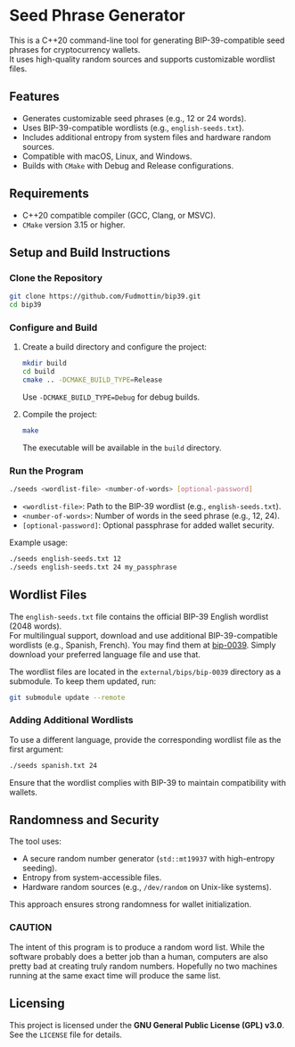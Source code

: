 # Seed Phrase Generator

This is a C++20 command-line tool for generating BIP-39-compatible seed phrases for cryptocurrency wallets.  
It uses high-quality random sources and supports customizable wordlist files.

## Features

- Generates customizable seed phrases (e.g., 12 or 24 words).
- Uses BIP-39-compatible wordlists (e.g., `english-seeds.txt`).
- Includes additional entropy from system files and hardware random sources.
- Compatible with macOS, Linux, and Windows.
- Builds with `CMake` with Debug and Release configurations.

## Requirements

- C++20 compatible compiler (GCC, Clang, or MSVC).
- `CMake` version 3.15 or higher.

## Setup and Build Instructions

### Clone the Repository

```bash
git clone https://github.com/Fudmottin/bip39.git
cd bip39
```

### Configure and Build

1. Create a build directory and configure the project:

    ```bash
    mkdir build
    cd build
    cmake .. -DCMAKE_BUILD_TYPE=Release
    ```

    Use `-DCMAKE_BUILD_TYPE=Debug` for debug builds.

2. Compile the project:

    ```bash
    make
    ```

    The executable will be available in the `build` directory.

### Run the Program

```bash
./seeds <wordlist-file> <number-of-words> [optional-password]
```

- `<wordlist-file>`: Path to the BIP-39 wordlist (e.g., `english-seeds.txt`).
- `<number-of-words>`: Number of words in the seed phrase (e.g., 12, 24).
- `[optional-password]`: Optional passphrase for added wallet security.

Example usage:

```bash
./seeds english-seeds.txt 12
./seeds english-seeds.txt 24 my_passphrase
```

## Wordlist Files

The `english-seeds.txt` file contains the official BIP-39 English wordlist (2048 words).  
For multilingual support, download and use additional BIP-39-compatible wordlists (e.g., Spanish, French).
You may find them at [bip-0039](https://github.com/bitcoin/bips/tree/master/bip-0039). Simply download
your preferred language file and use that.

The wordlist files are located in the `external/bips/bip-0039` directory as a submodule.
To keep them updated, run:

```bash
git submodule update --remote
```

### Adding Additional Wordlists

To use a different language, provide the corresponding wordlist file as the first argument:

```bash
./seeds spanish.txt 24
```

Ensure that the wordlist complies with BIP-39 to maintain compatibility with wallets.

## Randomness and Security

The tool uses:

- A secure random number generator (`std::mt19937` with high-entropy seeding).
- Entropy from system-accessible files.
- Hardware random sources (e.g., `/dev/random` on Unix-like systems).

This approach ensures strong randomness for wallet initialization.

### CAUTION ###

The intent of this program is to produce a random word list. While the software 
probably does a better job than a human, computers are also pretty bad at creating
truly random numbers. Hopefully no two machines running at the same exact time
will produce the same list.

## Licensing

This project is licensed under the **GNU General Public License (GPL) v3.0**. See the `LICENSE` file for details.

